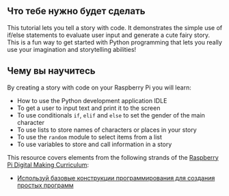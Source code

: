 ## Что тебе нужно будет сделать

This tutorial lets you tell a story with code. It demonstrates the simple use of if/else statements to evaluate user input and generate a cute fairy story. This is a fun way to get started with Python programming that lets you really use your imagination and storytelling abilities!

## Чему вы научитесь

By creating a story with code on your Raspberry Pi you will learn:

- How to use the Python development application IDLE
- To get a user to input text and print it to the screen
- To use conditionals `if`, `elif` and `else` to set the gender of the main character
- To use lists to store names of characters or places in your story
- To use the `random` module to select items from a list
- To use variables to store and call information in a story

This resource covers elements from the following strands of the [Raspberry Pi Digital Making Curriculum](https://www.raspberrypi.org/curriculum/):

- [Используй базовые конструкции программирования для создания простых программ](https://www.raspberrypi.org/curriculum/programming/creator)